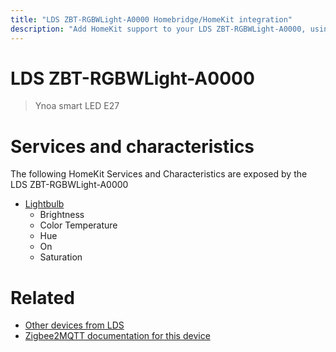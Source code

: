 ```yaml
---
title: "LDS ZBT-RGBWLight-A0000 Homebridge/HomeKit integration"
description: "Add HomeKit support to your LDS ZBT-RGBWLight-A0000, using Homebridge, Zigbee2MQTT and homebridge-z2m."
---
```

<!---
This file has been GENERATED using src/docgen/docgen.ts
DO NOT EDIT THIS FILE MANUALLY!
-->
# LDS ZBT-RGBWLight-A0000
> Ynoa smart LED E27


# Services and characteristics
The following HomeKit Services and Characteristics are exposed by
the LDS ZBT-RGBWLight-A0000

* [Lightbulb](../../light.md)
  * Brightness
  * Color Temperature
  * Hue
  * On
  * Saturation


# Related
* [Other devices from LDS](../index.md#lds)
* [Zigbee2MQTT documentation for this device](https://www.zigbee2mqtt.io/devices/ZBT-RGBWLight-A0000.html)